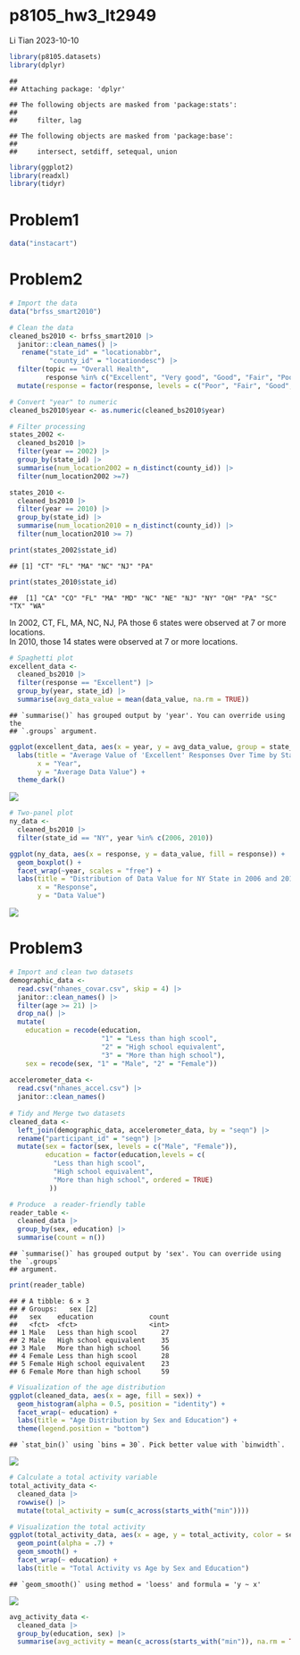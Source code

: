 p8105_hw3_lt2949
================
Li Tian
2023-10-10

``` r
library(p8105.datasets)
library(dplyr)
```

    ## 
    ## Attaching package: 'dplyr'

    ## The following objects are masked from 'package:stats':
    ## 
    ##     filter, lag

    ## The following objects are masked from 'package:base':
    ## 
    ##     intersect, setdiff, setequal, union

``` r
library(ggplot2)
library(readxl)
library(tidyr)
```

# Problem1

``` r
data("instacart")
```

# Problem2

``` r
# Import the data
data("brfss_smart2010")

# Clean the data
cleaned_bs2010 <- brfss_smart2010 |>
  janitor::clean_names() |>
   rename("state_id" = "locationabbr",
          "county_id" = "locationdesc") |>
  filter(topic == "Overall Health",
         response %in% c("Excellent", "Very good", "Good", "Fair", "Poor")) |>
  mutate(response = factor(response, levels = c("Poor", "Fair", "Good", "Very good", "Excellent"), ordered = TRUE)) 
```

``` r
# Convert "year" to numeric
cleaned_bs2010$year <- as.numeric(cleaned_bs2010$year)

# Filter processing 
states_2002 <-
  cleaned_bs2010 |>
  filter(year == 2002) |>
  group_by(state_id) |>
  summarise(num_location2002 = n_distinct(county_id)) |>
  filter(num_location2002 >=7)

states_2010 <- 
  cleaned_bs2010 |>
  filter(year == 2010) |>
  group_by(state_id) |>
  summarise(num_location2010 = n_distinct(county_id)) |>
  filter(num_location2010 >= 7)

print(states_2002$state_id)
```

    ## [1] "CT" "FL" "MA" "NC" "NJ" "PA"

``` r
print(states_2010$state_id)
```

    ##  [1] "CA" "CO" "FL" "MA" "MD" "NC" "NE" "NJ" "NY" "OH" "PA" "SC" "TX" "WA"

In 2002, CT, FL, MA, NC, NJ, PA those 6 states were observed at 7 or
more locations.  
In 2010, those 14 states were observed at 7 or more locations.

``` r
# Spaghetti plot
excellent_data <- 
  cleaned_bs2010 |>
  filter(response == "Excellent") |>
  group_by(year, state_id) |>
  summarise(avg_data_value = mean(data_value, na.rm = TRUE))
```

    ## `summarise()` has grouped output by 'year'. You can override using the
    ## `.groups` argument.

``` r
ggplot(excellent_data, aes(x = year, y = avg_data_value, group = state_id, color = state_id)) +  geom_line() +
  labs(title = "Average Value of 'Excellent' Responses Over Time by State",
       x = "Year",
       y = "Average Data Value") +
  theme_dark() 
```

![](p8105_hw3_lt2949_files/figure-gfm/unnamed-chunk-5-1.png)<!-- -->

``` r
# Two-panel plot
ny_data <- 
  cleaned_bs2010 |>
  filter(state_id == "NY", year %in% c(2006, 2010))

ggplot(ny_data, aes(x = response, y = data_value, fill = response)) +
  geom_boxplot() +
  facet_wrap(~year, scales = "free") +
  labs(title = "Distribution of Data Value for NY State in 2006 and 2010",
       x = "Response",
       y = "Data Value") 
```

![](p8105_hw3_lt2949_files/figure-gfm/unnamed-chunk-6-1.png)<!-- -->

# Problem3

``` r
# Import and clean two datasets
demographic_data <-
  read.csv("nhanes_covar.csv", skip = 4) |>
  janitor::clean_names() |>
  filter(age >= 21) |>
  drop_na() |>
  mutate(
    education = recode(education, 
                       "1" = "Less than high scool", 
                       "2" = "High school equivalent", 
                       "3" = "More than high school"),
    sex = recode(sex, "1" = "Male", "2" = "Female"))
  
accelerometer_data <-
  read.csv("nhanes_accel.csv") |>
  janitor::clean_names() 
  
# Tidy and Merge two datasets
cleaned_data <- 
  left_join(demographic_data, accelerometer_data, by = "seqn") |>
  rename("participant_id" = "seqn") |>
  mutate(sex = factor(sex, levels = c("Male", "Female")),
         education = factor(education,levels = c(
           "Less than high scool", 
           "High school equivalent", 
           "More than high school", ordered = TRUE)
          )) 
```

``` r
# Produce  a reader-friendly table
reader_table <- 
  cleaned_data |>
  group_by(sex, education) |>
  summarise(count = n())
```

    ## `summarise()` has grouped output by 'sex'. You can override using the `.groups`
    ## argument.

``` r
print(reader_table)
```

    ## # A tibble: 6 × 3
    ## # Groups:   sex [2]
    ##   sex    education              count
    ##   <fct>  <fct>                  <int>
    ## 1 Male   Less than high scool      27
    ## 2 Male   High school equivalent    35
    ## 3 Male   More than high school     56
    ## 4 Female Less than high scool      28
    ## 5 Female High school equivalent    23
    ## 6 Female More than high school     59

``` r
# Visualization of the age distribution
ggplot(cleaned_data, aes(x = age, fill = sex)) +
  geom_histogram(alpha = 0.5, position = "identity") +
  facet_wrap(~ education) +
  labs(title = "Age Distribution by Sex and Education") +
  theme(legend.position = "bottom")
```

    ## `stat_bin()` using `bins = 30`. Pick better value with `binwidth`.

![](p8105_hw3_lt2949_files/figure-gfm/unnamed-chunk-8-1.png)<!-- -->

``` r
# Calculate a total activity variable
total_activity_data <- 
  cleaned_data |>
  rowwise() |>
  mutate(total_activity = sum(c_across(starts_with("min"))))

# Visualization the total activity
ggplot(total_activity_data, aes(x = age, y = total_activity, color = sex)) +
  geom_point(alpha = .7) +
  geom_smooth() +
  facet_wrap(~ education) +
  labs(title = "Total Activity vs Age by Sex and Education")
```

    ## `geom_smooth()` using method = 'loess' and formula = 'y ~ x'

![](p8105_hw3_lt2949_files/figure-gfm/unnamed-chunk-9-1.png)<!-- -->

``` r
avg_activity_data <-
  cleaned_data |>
  group_by(education, sex) |>
  summarise(avg_activity = mean(c_across(starts_with("min")), na.rm = TRUE), .groups = "drop")
```
